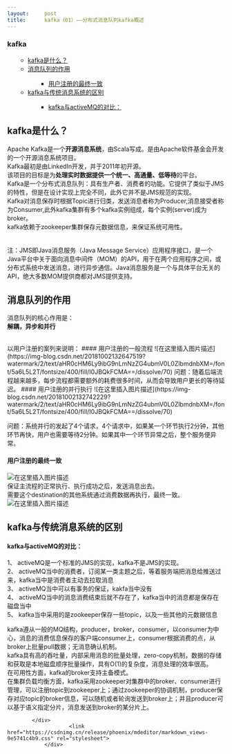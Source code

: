 ```yaml
---
layout:     post
title:      kafka（01）——分布式消息队列kafka概述
---
```

<div id="article_content" class="article_content clearfix csdn-tracking-statistics" data-pid="blog" data-mod="popu_307" data-dsm="post">
								            <div id="content_views" class="markdown_views prism-atom-one-dark">
							<!-- flowchart 箭头图标 勿删 -->
							<svg xmlns="http://www.w3.org/2000/svg" style="display: none;"><path stroke-linecap="round" d="M5,0 0,2.5 5,5z" id="raphael-marker-block" style="-webkit-tap-highlight-color: rgba(0, 0, 0, 0);"></path></svg>
							<p></p><div class="toc"><h3>kafka</h3><ul><ul><li><a href="#kafka_1" rel="nofollow">kafka是什么？</a></li><li><a href="#_10" rel="nofollow">消息队列的作用</a></li><ul><ul><li><a href="#_23" rel="nofollow">用户注册的最终一致</a></li></ul></ul><li><a href="#kafka_29" rel="nofollow">kafka与传统消息系统的区别</a></li><ul><ul><li><a href="#kafkaactiveMQ_30" rel="nofollow">kafka与activeMQ的对比：</a></li></ul></ul></ul></ul></div><p></p>
<h2><a id="kafka_1"></a>kafka是什么？</h2>
<p>Apache Kafka是一个<strong>开源消息系统</strong>，由Scala写成。是由Apache软件基金会开发的一个开源消息系统项目。<br>
Kafka最初是由LinkedIn开发，并于2011年初开源。<br>
该项目的目标是为<strong>处理实时数据提供一个统一、高通量、低等待</strong>的平台。<br>
Kafka是一个分布式消息队列：具有生产者、消费者的功能。它提供了类似于JMS的特性，但是在设计实现上完全不同，此外它并不是JMS规范的实现。<br>
Kafka对消息保存时根据Topic进行归类，发送消息者称为Producer,消息接受者称为Consumer,此外kafka集群有多个kafka实例组成，每个实例(server)成为broker。<br>
kafka依赖于zookeeper集群保存元数据信息，来保证系统可用性。<br>
<br><br>
注：JMS即Java消息服务（Java Message Service）应用程序接口，是一个Java平台中关于面向消息中间件（MOM）的API，用于在两个应用程序之间，或分布式系统中发送消息，进行异步通信。Java消息服务是一个与具体平台无关的API，绝大多数MOM提供商都对JMS提供支持。</p>
<h2><a id="_10"></a>消息队列的作用</h2>
<p>消息队列的核心作用是：<br>
<strong>解耦，异步和并行</strong></p>
<br>
以用户注册的案列来说明：
#### 用户注册的一般流程
![在这里插入图片描述](https://img-blog.csdn.net/20181002132647519?watermark/2/text/aHR0cHM6Ly9ibG9nLmNzZG4ubmV0L0ZlbmdnbXM=/font/5a6L5L2T/fontsize/400/fill/I0JBQkFCMA==/dissolve/70)
问题：随着后端流程越来越多，每步流程都需要额外的耗费很多时间，从而会导致用户更长的等待延迟。
#### 用户注册的并行执行
![在这里插入图片描述](https://img-blog.csdn.net/20181002132742229?watermark/2/text/aHR0cHM6Ly9ibG9nLmNzZG4ubmV0L0ZlbmdnbXM=/font/5a6L5L2T/fontsize/400/fill/I0JBQkFCMA==/dissolve/70)
<p>问题：系统并行的发起了4个请求，4个请求中，如果某一个环节执行2分钟，其他环节再快，用户也需要等待2分钟。如果其中一个环节异常之后，整个服务便异常。</p>
<h4><a id="_23"></a>用户注册的最终一致</h4>
<p><img src="https://img-blog.csdn.net/20181002132947206?watermark/2/text/aHR0cHM6Ly9ibG9nLmNzZG4ubmV0L0ZlbmdnbXM=/font/5a6L5L2T/fontsize/400/fill/I0JBQkFCMA==/dissolve/70" alt="在这里插入图片描述"><br>
保证主流程的正常执行、执行成功之后，发送消息出去。<br>
需要这个destination的其他系统通过消费数据再执行，最终一致。<br>
<img src="https://img-blog.csdn.net/20181002133022452?watermark/2/text/aHR0cHM6Ly9ibG9nLmNzZG4ubmV0L0ZlbmdnbXM=/font/5a6L5L2T/fontsize/400/fill/I0JBQkFCMA==/dissolve/70" alt="在这里插入图片描述"></p>
<h2><a id="kafka_29"></a>kafka与传统消息系统的区别</h2>
<h4><a id="kafkaactiveMQ_30"></a>kafka与activeMQ的对比：</h4>
<p>1、	activeMQ是一个标准的JMS的实现，kafka不是JMS的实现。<br>
2、	activeMQ当中的消费者，订阅某一类主题之后，等着服务端把消息给推送过来，kafka当中是消费者主动去拉取消息<br>
3、	activeMQ当中可以有事务的保证，kakfa当中没有<br>
4、	activeMQ当中的消息消费结束后就不存在了，kafka当中的消息都是保存在磁盘当中<br>
5、	kafka当中采用的是zookeeper保存一些topic，以及一些其他的元数据信息</p>
<p>kafka遵从一般的MQ结构，producer，broker，consumer，以consumer为中心，消息的消费信息保存的客户端consumer上，consumer根据消费的点，从broker上批量pull数据；无消息确认机制。<br>
kafka具有高的吞吐量，内部采用消息的批量处理，zero-copy机制，数据的存储和获取是本地磁盘顺序批量操作，具有O(1)的复杂度，消息处理的效率很高。<br>
在可用性方面，kafka的broker支持主备模式。<br>
在集群负载均衡方面，kafka采用zookeeper对集群中的broker、consumer进行管理，可以注册topic到zookeeper上；通过zookeeper的协调机制，producer保存对应topic的broker信息，可以随机或者轮询发送到broker上；并且producer可以基于语义指定分片，消息发送到broker的某分片上。</p>

            </div>
						<link href="https://csdnimg.cn/release/phoenix/mdeditor/markdown_views-9e5741c4b9.css" rel="stylesheet">
                </div>